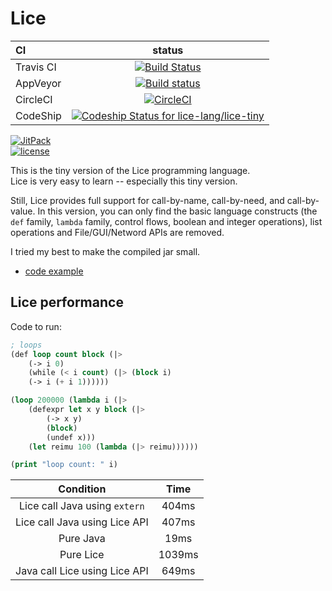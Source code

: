 # Lice

CI|status
:---|:---:
Travis CI|[![Build Status](https://travis-ci.org/lice-lang/lice-tiny.svg?branch=master)](https://travis-ci.org/lice-lang/lice-tiny)
AppVeyor|[![Build status](https://ci.appveyor.com/api/projects/status/57kniub26a4m150q?svg=true)](https://ci.appveyor.com/project/ice1000/lice-tiny)
CircleCI|[![CircleCI](https://circleci.com/gh/lice-lang/lice-tiny.svg?style=svg)](https://circleci.com/gh/lice-lang/lice-tiny)
CodeShip|[ ![Codeship Status for lice-lang/lice-tiny](https://app.codeship.com/projects/7bbd4360-c775-0135-a9be-1ef45f12ce0c/status?branch=master)](https://app.codeship.com/projects/261396)

[![JitPack](https://jitpack.io/v/lice-lang/lice-tiny.svg)](https://jitpack.io/#lice-lang/lice-tiny)<br/>
[![license](https://img.shields.io/github/license/lice-lang/lice-tiny.svg)](https://github.com/lice-lang/lice-tiny)

This is the tiny version of the Lice programming language.  
Lice is very easy to learn -- especially this tiny version.

Still, Lice provides full support for call-by-name, call-by-need, and call-by-value.
In this version, you can only find the basic language constructs (the `def` family, `lambda` family, control flows, boolean and integer operations), list operations and File/GUI/Netword APIs are removed.

I tried my best to make the compiled jar small.

+ [code example](./example.lice)

## Lice performance

Code to run:

```lisp
; loops
(def loop count block (|>
    (-> i 0)
    (while (< i count) (|> (block i)
    (-> i (+ i 1))))))

(loop 200000 (lambda i (|>
    (defexpr let x y block (|>
        (-> x y)
        (block)
        (undef x)))
    (let reimu 100 (lambda (|> reimu))))))

(print "loop count: " i)
```

Condition|Time
:---:|:---:
Lice call Java using `extern`|404ms
Lice call Java using Lice API|407ms
Pure Java|19ms
Pure Lice|1039ms
Java call Lice using Lice API|649ms
